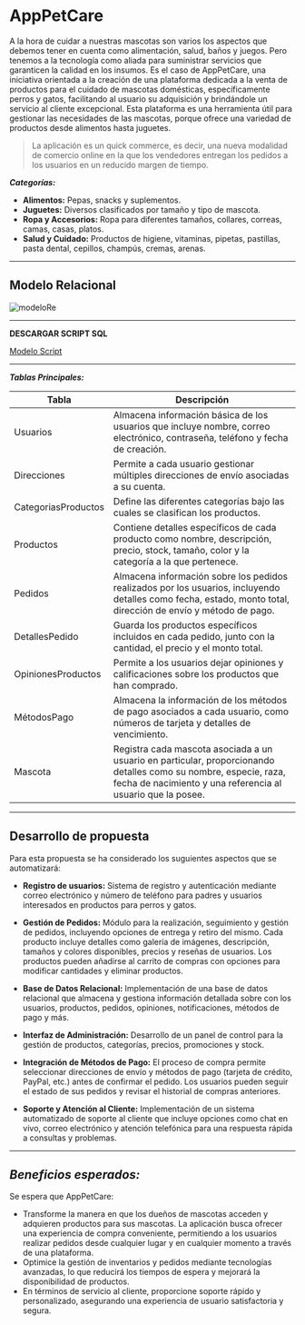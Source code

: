 # AppPetCare
A la hora de cuidar a nuestras mascotas son varios los aspectos que debemos tener en cuenta como alimentación, salud, baños y juegos. Pero tenemos a la tecnología como aliada para suministrar servicios que garanticen la calidad en los insumos. Es el caso de AppPetCare, una iniciativa orientada a la creación de una plataforma dedicada a la venta de productos para el cuidado de mascotas domésticas, específicamente perros y gatos, facilitando al usuario su adquisición y brindándole un servicio al cliente excepcional. Esta plataforma es una herramienta útil para gestionar las necesidades de las mascotas, porque ofrece una variedad de productos desde alimentos hasta juguetes. 

> La aplicación es un quick commerce, es decir, una nueva modalidad de comercio online en la que los vendedores entregan los pedidos a los usuarios en un reducido margen de tiempo.

***Categorías:***

- **Alimentos:** Pepas, snacks y suplementos.
- **Juguetes:** Diversos clasificados por tamaño y tipo de mascota.
- **Ropa y Accesorios:** Ropa para diferentes tamaños, collares, correas, camas, casas, platos.
- **Salud y Cuidado:** Productos de higiene, vitaminas, pipetas, pastillas, pasta dental, cepillos, champús, cremas, arenas.
 
---
## Modelo Relacional
![modeloRe](https://github.com/Nathalia-Benites/appPetCare/assets/167949641/ced73d1f-757e-4c8a-97bf-b1389eccb8ea)


____
**DESCARGAR SCRIPT SQL**

[Modelo Script](https://github.com/Nathalia-Benites/appPetCare/blob/main/Modelo%20relacional.sql)

-----
***Tablas Principales:***

|Tabla	| Descripción|
|-------|-------------|
| Usuarios |Almacena información básica de los usuarios que incluye nombre, correo electrónico, contraseña, teléfono y fecha de creación.|
| Direcciones | Permite a cada usuario gestionar múltiples direcciones de envío asociadas a su cuenta.|
| CategoriasProductos| Define las diferentes categorías bajo las cuales se clasifican los productos.|
|Productos |Contiene detalles específicos de cada producto como nombre, descripción, precio, stock, tamaño, color y la categoría a la que pertenece.|
|Pedidos |Almacena información sobre los pedidos realizados por los usuarios, incluyendo detalles como fecha, estado, monto total, dirección de envío y método de pago.|
|DetallesPedido |Guarda los productos específicos incluidos en cada pedido, junto con la cantidad, el precio y el monto total.|
|OpinionesProductos| Permite a los usuarios dejar opiniones y calificaciones sobre los productos que han comprado.|
|MétodosPago| Almacena la información de los métodos de pago asociados a cada usuario, como números de tarjeta y detalles de vencimiento.|
| Mascota |Registra cada mascota asociada a un usuario en particular, proporcionando detalles como su nombre, especie, raza, fecha de nacimiento y una referencia al usuario que la posee.|

------
## Desarrollo de propuesta
Para esta propuesta se ha considerado los suguientes aspectos que se automatizará:

- **Registro de usuarios:** Sistema de registro y autenticación mediante correo electrónico y número de teléfono para padres y usuarios interesados en productos para perros y gatos.
  
- **Gestión de Pedidos:** Módulo para la realización, seguimiento y gestión de pedidos, incluyendo opciones de entrega y retiro del mismo. Cada producto incluye detalles como galería de imágenes, descripción, tamaños y colores disponibles, precios y reseñas de usuarios. Los productos pueden añadirse al carrito de compras con opciones para modificar cantidades y eliminar productos.
  
- **Base de Datos Relacional:** Implementación de una base de datos relacional que almacena y gestiona información detallada sobre con los usuarios, productos, pedidos, opiniones, notificaciones, métodos de pago y más.
  
- **Interfaz de Administración:** Desarrollo de un panel de control para la gestión de productos, categorías, precios, promociones y stock.
  
- **Integración de Métodos de Pago:** El proceso de compra permite seleccionar direcciones de envío y métodos de pago (tarjeta de crédito, PayPal, etc.) antes de confirmar el pedido. Los usuarios pueden seguir el estado de sus pedidos y revisar el historial de compras anteriores. 
  
- **Soporte y Atención al Cliente:** Implementación de un sistema automatizado de soporte al cliente que incluye opciones como chat en vivo, correo electrónico y atención telefónica para una respuesta rápida a consultas y problemas.
----
  ***Beneficios esperados:***
-----------------------
Se espera que AppPetCare:
- Transforme la manera en que los dueños de mascotas acceden y adquieren productos para sus mascotas. La aplicación busca ofrecer una experiencia de compra conveniente, permitiendo a los usuarios realizar pedidos desde cualquier lugar y en cualquier momento a través de una plataforma. 
- Optimice la gestión de inventarios y pedidos mediante tecnologías avanzadas, lo que reducirá los tiempos de espera y mejorará la disponibilidad de productos. 
- En términos de servicio al cliente, proporcione soporte rápido y personalizado, asegurando una experiencia de usuario satisfactoria y segura. 
